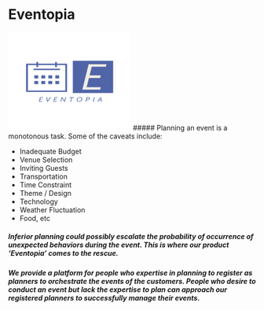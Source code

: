 # Eventopia

<img src="/frontend/assets/images/logo.png" alt="eventopia-logo" style="width:250px;height:200px"/>
##### Planning an event is a monotonous task. Some of the caveats include: <br />
<ul>
  <li>Inadequate Budget</li>
  <li>Venue Selection</li>
  <li>Inviting Guests</li>
  <li>Transportation</li>
  <li>Time Constraint</li>
  <li>Theme / Design</li>
  <li>Technology</li>
  <li>Weather Fluctuation</li>
  <li>Food, etc</li>
</ul>

##### Inferior planning could possibly escalate the probability of occurrence of unexpected behaviors during the event. **This is where our product ‘Eventopia’ comes to the rescue.**

##### We provide a platform for people who expertise in planning to register as planners to orchestrate the events of the customers. People who desire to conduct an event but lack the expertise to plan can approach our registered planners to successfully manage their events.
